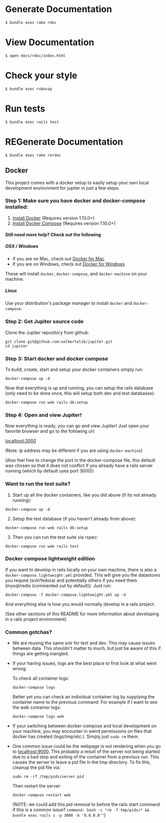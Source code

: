 # Generate Documentation

`$ bundle exec rake rdoc`

# View Documentation

`$ open docs/rdoc/index.html`

# Check your style

`$ bundle exec rubocop`

# Run tests

`$ bundle exec rails test`

# REGenerate Documentation

`$ bundle exec rake rerdoc`


## Docker
This project comes with a docker setup to easily setup your own local development environment for jupiter in just a few steps.

### Step 1: Make sure you have docker and docker-compose installed:

1. [Install Docker](https://docs.docker.com/engine/installation/) (Requires version 1.13.0+)
2. [Install Docker Compose](https://docs.docker.com/compose/install/) (Requires version 1.10.0+)

#### Still need more help? Check out the following

##### OSX / Windows
- If you are on Mac, check out [Docker for Mac](https://docs.docker.com/docker-for-mac/)
- If you are on Windows, check out [Docker for Windows](https://docs.docker.com/docker-for-windows/)

These will install `docker`, `docker-compose`, and `docker-machine` on your machine.

##### Linux

Use your distribution's package manager to install `docker` and `docker-compose`.

### Step 2: Get Jupiter source code
Clone the Jupiter repository from github:
```shell
git clone git@github.com:ualbertalib/jupiter.git
cd jupiter
```

### Step 3: Start docker and docker compose

To build, create, start and setup your docker containers simply run:
```shell
docker-compose up -d
```

Now that everything is up and running, you can setup the rails database (only need to be done once, this will setup both dev and test databases):
```shell
docker-compose run web rails db:setup
```

### Step 4: Open and view Jupiter!
Now everything is ready, you can go and view Jupiter! Just open your favorite browser and go to the following url:

[localhost:3000](http://localhost:3000)

(Note: ip address may be different if you are using `docker-machine`)

(Also feel free to change the port in the docker-compose file, this default was chosen so that it does not conflict if you already have a rails server running (which by default uses port 3000))

### Want to run the test suite?

1. Start up all the docker containers, like you did above (if its not already running):

  ```shell
  docker-compose up -d
  ```

2. Setup the test database (if you haven't already from above):
  ```shell
  docker-compose run web rails db:setup
  ```

3. Then you can run the test suite via rspec:
  ```shell
  docker-compose run web rails test
  ```
### Docker compose lightweight edition

If you want to develop in rails locally on your own machine, there is also a `docker-compose.lightweight.yml` provided. This will give you the datastores you require (solr/fedora) and potentially others if you need them (mysql/redis (commented out by default)). Just run:
  ```shell
  docker-compose -f docker-compose.lightweight.yml up -d
  ```
And everything else is how you would normally develop in a rails project.

(See other sections of this README for more information about developing in a rails project environment)

### Common gotchas?

- We are reusing the same solr for test and dev. This may cause issues between data. This shouldn't matter to much, but just be aware of this if things are getting mangled.

- If your having issues, logs are the best place to first look at what went wrong.

  To check all container logs:

  ```shell
  docker-compose logs
  ```

  Better yet you can check an individual container log by supplying the container name to the previous command. For example if I want to see the web container logs:

  ```shell
  docker-compose logs web
  ```
- If your switching between docker-compose and local development on your machine, you may encounter in weird permissions on files that docker has created (logs/tmp/etc.). Simply just `sudo rm` them.

- One common issue could be the webpage is not rendering when you go to [localhost:9000](localhost:9000). This probably a result of the server not being started due to a bad stop and exiting of the container from a previous run. This causes the server to leave a pid file in the tmp directory. To fix this, cleanup the pid file via:

  ```shell
  sudo rm -rf /tmp/pids/server.pid
  ```

  Then restart the server:
    ```shell
    docker-compose restart web
    ```
  (NOTE: we could add this pid removal to before the rails start command if this is a common issue? `command: bash -c "rm -f tmp/pids/* && bundle exec rails s -p 3000 -b '0.0.0.0'"`)
